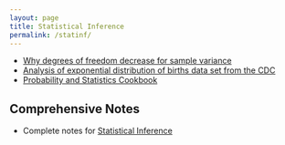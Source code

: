 ```yaml
---
layout: page
title: Statistical Inference
permalink: /statinf/
---
```


- [Why degrees of freedom decrease for sample variance](https://github.com/Manu58/bias/blob/master/bias.pdf)
- [Analysis of exponential distribution of births data set from the CDC](https://gist.github.com/ProgramErgoSum/5316008387746fcd84de)
- [Probability and Statistics Cookbook](http://matthias.vallentin.net/probability-and-statistics-cookbook/)

## Comprehensive Notes

- Complete notes for [Statistical Inference](http://sux13.github.io/DataScienceSpCourseNotes/)
